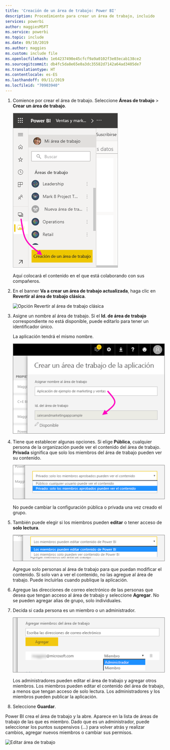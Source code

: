 ```yaml
---
title: 'Creación de un área de trabajo: Power BI'
description: Procedimiento para crear un área de trabajo, incluido
services: powerbi
author: maggiesMSFT
ms.service: powerbi
ms.topic: include
ms.date: 09/10/2019
ms.author: maggies
ms.custom: include file
ms.openlocfilehash: 1e64237490e45cfcf9a9a0102f3e03ecab138ce2
ms.sourcegitcommit: db4fc5da8e65e0a3dc35582d7142a64ad3405de7
ms.translationtype: HT
ms.contentlocale: es-ES
ms.lasthandoff: 09/11/2019
ms.locfileid: "70903940"
---
```

1. Comience por crear el área de trabajo. Seleccione **Áreas de trabajo** > **Crear un área de trabajo**. 
   
     ![Crear área de trabajo](media/powerbi-service-create-app-workspace/power-bi-workspace-create.png)
   
    Aquí colocará el contenido en el que está colaborando con sus compañeros.

2. En el banner **Va a crear un área de trabajo actualizada**, haga clic en **Revertir al área de trabajo clásica**. 

    ![Opción Revertir al área de trabajo clásica](media/powerbi-service-create-app-workspace/power-bi-revert-classic-workspace.png)

3. Asigne un nombre al área de trabajo. Si el **Id. de área de trabajo** correspondiente no está disponible, puede editarlo para tener un identificador único.
   
     La aplicación tendrá el mismo nombre.
   
     ![Asignar un nombre al área de trabajo](media/powerbi-service-create-app-workspace/power-bi-apps-create-workspace-name.png)

3. Tiene que establecer algunas opciones. Si elige **Pública**, cualquier persona de la organización puede ver el contenido del área de trabajo. **Privada** significa que solo los miembros del área de trabajo pueden ver su contenido.
   
     ![Establecer privado o público](media/powerbi-service-create-app-workspace/power-bi-apps-create-workspace-private-public.png)
   
    No puede cambiar la configuración pública o privada una vez creado el grupo.

4. También puede elegir si los miembros pueden **editar** o tener acceso de **solo lectura**.
   
     ![Establecer edición o solo lectura](media/powerbi-service-create-app-workspace/power-bi-apps-create-workspace-members-edit.png)
   
     Agregue solo personas al área de trabajo para que puedan modificar el contenido. Si solo van a ver el contenido, no las agregue al área de trabajo. Puede incluirlas cuando publique la aplicación.

5. Agregue las direcciones de correo electrónico de las personas que desea que tengan acceso al área de trabajo y seleccione **Agregar**. No se pueden agregar alias de grupo, solo individuales.

6. Decida si cada persona es un miembro o un administrador.
   
     ![Establecer miembro o administrador](media/powerbi-service-create-app-workspace/power-bi-apps-create-workspace-admin.png)
   
    Los administradores pueden editar el área de trabajo y agregar otros miembros. Los miembros pueden editar el contenido del área de trabajo, a menos que tengan acceso de solo lectura. Los administradores y los miembros pueden publicar la aplicación.

7. Seleccione **Guardar**.

Power BI crea el área de trabajo y la abre. Aparece en la lista de áreas de trabajo de las que es miembro. Dado que es un administrador, puede seleccionar los puntos suspensivos (...) para volver atrás y realizar cambios, agregar nuevos miembros o cambiar sus permisos.

![Editar área de trabajo](media/powerbi-service-create-app-workspace/power-bi-workspace-old-settings.png)

